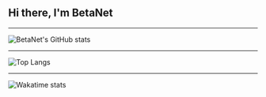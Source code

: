 ## Hi there, I'm BetaNet

---

![BetaNet's GitHub stats](https://github-readme-stats.vercel.app/api?username=betanet2001&show_icons=true&theme=merko&hide_border=true)

---

![Top Langs](https://github-readme-stats.vercel.app/api/top-langs/?username=betanet2001&theme=merko&hide_border=true)

---

![Wakatime stats](https://github-readme-stats.vercel.app/api/wakatime?username=betanet&theme=merko&hide_border=true)